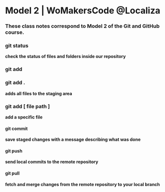 # Model 2 | WoMakersCode @Localiza

### These class notes correspond to Model 2 of the Git and GitHub course.

### git status
**check the status of files and folders inside our repository**

### git add

### git add .

**adds all files to the staging area**

### git add [ file path ]

**add a specific file**

#### git commit  
**save staged changes with a message describing what was done**

#### git push  
**send local commits to the remote repository**

#### git pull  
**fetch and merge changes from the remote repository to your local branch**